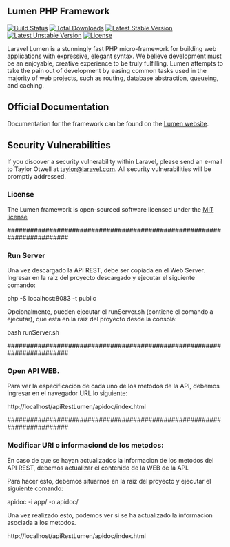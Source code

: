 ## Lumen PHP Framework

[![Build Status](https://travis-ci.org/laravel/lumen-framework.svg)](https://travis-ci.org/laravel/lumen-framework)
[![Total Downloads](https://poser.pugx.org/laravel/lumen-framework/d/total.svg)](https://packagist.org/packages/laravel/lumen-framework)
[![Latest Stable Version](https://poser.pugx.org/laravel/lumen-framework/v/stable.svg)](https://packagist.org/packages/laravel/lumen-framework)
[![Latest Unstable Version](https://poser.pugx.org/laravel/lumen-framework/v/unstable.svg)](https://packagist.org/packages/laravel/lumen-framework)
[![License](https://poser.pugx.org/laravel/lumen-framework/license.svg)](https://packagist.org/packages/laravel/lumen-framework)

Laravel Lumen is a stunningly fast PHP micro-framework for building web applications with expressive, elegant syntax. We believe development must be an enjoyable, creative experience to be truly fulfilling. Lumen attempts to take the pain out of development by easing common tasks used in the majority of web projects, such as routing, database abstraction, queueing, and caching.

## Official Documentation

Documentation for the framework can be found on the [Lumen website](http://lumen.laravel.com/docs).

## Security Vulnerabilities

If you discover a security vulnerability within Laravel, please send an e-mail to Taylor Otwell at taylor@laravel.com. All security vulnerabilities will be promptly addressed.

### License

The Lumen framework is open-sourced software licensed under the [MIT license](http://opensource.org/licenses/MIT)



########################################################################
### Run Server

Una vez descargado la API REST, debe ser copiada en el Web Server.
Ingresar en la raiz del proyecto descargado y ejecutar el siguiente comando:

php -S localhost:8083 -t public

Opcionalmente, pueden ejecutar el runServer.sh (contiene el comando a ejecutar), que esta en la raiz del proyecto desde la consola:

bash runServer.sh


########################################################################
### Open API WEB.

Para ver la especificacion de cada uno de los metodos de la API, debemos ingresar en el navegador URL lo siguiente:

http://localhost/apiRestLumen/apidoc/index.html


########################################################################
### Modificar URl o informaciond de los metodos:

En caso de que se hayan actualizados la informacion de los metodos del API REST, debemos actualizar el contenido de la WEB
de la API.

Para hacer esto, debemos situarnos en la raiz del proyecto y ejecutar el siguiente comando:

apidoc -i app/ -o apidoc/

Una vez realizado esto, podemos ver si se ha actualizado la informacion asociada a los metodos.

http://localhost/apiRestLumen/apidoc/index.html







